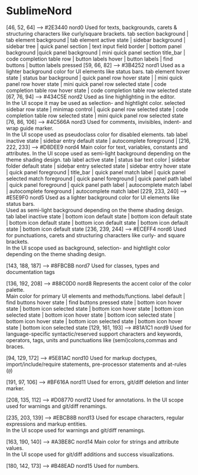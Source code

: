 # SublimeNord

[46, 52, 64]		--> #2E3440 nord0 Used for texts, backgrounds, carets & structuring characters like curly/square brackets.
						tab section background | tab element background | tab element active state | sidebar background | sidebar tree | quick panel section | text input field border | 
						bottom panel background |quick panel background | mini quick panel section
 						title_bar | code completion table row | button labels hover |
 						button labels | find buttons | button labels pressed
[59, 66, 82]		--> #3B4252 nord1 Used as a lighter background color for UI elements like status bars.
						tab element hover state | status bar background | quick panel row hover state |
						| mini quick panel row hover state |
						mini quick panel row selected state | code completion table row hover state | 
						code completion table row selected state
[67, 76, 94]		--> #434C5E nord2 Used as line highlighting in the editor.  
									  In the UI scope it may be used as selection- and hightlight color.
									  selected sidebar row state | minimap control | 
									  quick panel row selected state | code completion table row selected state |
									  mini quick panel row selected state 
[76, 86, 106] 		--> #4C566A nord3 Used for comments, invisibles, indent- and wrap guide marker.  
									  In the UI scope used as pseudoclass color for disabled elements.
									  tab label inactive state | sidebar entry default state | 
									  autocomplete foreground | 
[216, 222, 233]		--> #D8DEE9 nord4 Main color for text, variables, constants and attributes.
									  In the UI scope used as semi-light background depending on the theme shading design.
									  tab label active state | status bar text color | sidebar folder default state | sidebar entry selected state | sidebar entry hover state | 
									  quick panel foreground | title_bar | quick panel match label | 
									  quick panel selected match foreground | quick panel foreground | 
									  quick panel path label | quick panel foreground | quick panel path label |
									  autocomplete match label | autocomplete foreground | 
									  autocomplete match label
[229, 233, 240]		--> #E5E9F0 nord5 Used as a lighter background color for UI elements like status bars.  
									  Used as semi-light background depending on the theme shading design.
									  tab label inactive state | bottom icon default state | bottom icon default state |
									  bottom icon default state | bottom icon default state | bottom icon default state |
									  bottom icon default state
[236, 239, 244]		--> #ECEFF4 nord6 Used for punctuations, carets and structuring characters like curly- and square brackets.  
									  In the UI scope used as background, selection- and hightlight color depending on the theme shading design.
							
[143, 188, 187]		--> #8FBCBB nord7 Used for classes, types and documentation tags
							
[136, 192, 208]		--> #88C0D0 nord8 Represents the accent color of the color palette.  
									  Main color for primary UI elements and methods/functions. 
									  label default | find buttons hover state | find buttons pressed state | 
									  bottom icon hover state | bottom icon selected state | bottom icon hover state | 
									  bottom icon selected state | bottom icon hover state | bottom icon selected state |
									  bottom icon hover state | bottom icon selected state | bottom icon hover state | 
									  bottom icon selected state
[129, 161, 193]		--> #81A1C1 nord9 Used for language-specific syntactic/reserved support characters and keywords, operators, tags, units and
									  punctuations like (semi)colons,commas and braces.
							
[94, 129, 172]		--> #5E81AC nord10 Used for markup doctypes, import/include/require statements, pre-processor statements and at-rules (`@`)
							
[191, 97, 106]		--> #BF616A nord11 Used for errors, git/diff deletion and linter marker.
							
[208, 135, 112]		--> #D08770 nord12 Used for annotations.
 									   In the UI scope used for warnings and git/diff renamings.
							
[235, 203, 139]		--> #EBCB8B nord13 Used for escape characters, regular expressions and markup entities.  
 									   In the UI scope used for warnings and git/diff renamings.
							
[163, 190, 140]		--> #A3BE8C nord14 Main color for strings and attribute values.  
 									   In the UI scope used for git/diff additions and success visualizations.
							
[180, 142, 173]		--> #B48EAD nord15 Used for numbers.
